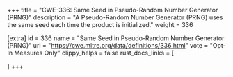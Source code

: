 +++
title = "CWE-336: Same Seed in Pseudo-Random Number Generator (PRNG)"
description	= "A Pseudo-Random Number Generator (PRNG) uses the same seed each time the product is initialized."
weight = 336

[extra]
id = 336
name = "Same Seed in Pseudo-Random Number Generator (PRNG)"
url = "https://cwe.mitre.org/data/definitions/336.html"
vote = "Opt-In Measures Only"
clippy_helps = false
rust_docs_links = [
	
]
+++

